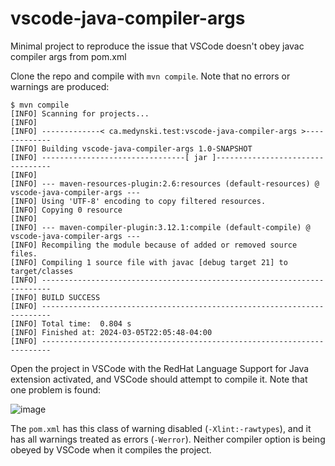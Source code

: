 # vscode-java-compiler-args
Minimal project to reproduce the issue that VSCode doesn't obey javac compiler args from pom.xml

Clone the repo and compile with ```mvn compile```.  Note that no errors or warnings are produced:

```
$ mvn compile
[INFO] Scanning for projects...
[INFO]
[INFO] -------------< ca.medynski.test:vscode-java-compiler-args >-------------
[INFO] Building vscode-java-compiler-args 1.0-SNAPSHOT
[INFO] --------------------------------[ jar ]---------------------------------
[INFO]
[INFO] --- maven-resources-plugin:2.6:resources (default-resources) @ vscode-java-compiler-args ---
[INFO] Using 'UTF-8' encoding to copy filtered resources.
[INFO] Copying 0 resource
[INFO]
[INFO] --- maven-compiler-plugin:3.12.1:compile (default-compile) @ vscode-java-compiler-args ---
[INFO] Recompiling the module because of added or removed source files.
[INFO] Compiling 1 source file with javac [debug target 21] to target/classes
[INFO] ------------------------------------------------------------------------
[INFO] BUILD SUCCESS
[INFO] ------------------------------------------------------------------------
[INFO] Total time:  0.804 s
[INFO] Finished at: 2024-03-05T22:05:48-04:00
[INFO] ------------------------------------------------------------------------
```

Open the project in VSCode with the RedHat Language Support for Java extension activated, and VSCode should attempt to compile it.  Note that one problem is found:

![image](https://github.com/paulmedynski/vscode-java-compiler-args/assets/31868385/4ca1a0ba-ef89-4049-bf92-a8a388fa78f8)

The ```pom.xml``` has this class of warning disabled (```-Xlint:-rawtypes```), and it has all warnings treated as errors (```-Werror```).  Neither compiler option is being obeyed by VSCode when it compiles the project.
